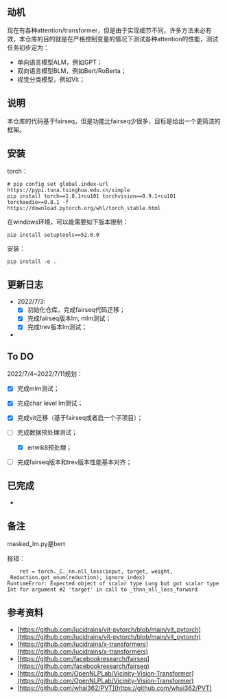 

## 动机

现在有各种attention/transformer，但是由于实现细节不同，许多方法未必有效，本仓库的目的就是在严格控制变量的情况下测试各种attention的性能，测试任务初步定为：

- 单向语言模型ALM，例如GPT；
- 双向语言模型BLM，例如Bert/RoBerta；
- 视觉分类模型，例如Vit；



## 说明

本仓库的代码基于fairseq，但是功能比fairseq少很多，目标是给出一个更简洁的框架。



## 安装

torch：

```
# pip config set global.index-url https://pypi.tuna.tsinghua.edu.cn/simple
pip install torch==1.8.1+cu101 torchvision==0.9.1+cu101 torchaudio==0.8.1 -f https://download.pytorch.org/whl/torch_stable.html
```

在windows环境，可以能需要如下版本限制：

```
pip install setuptools==52.0.0
```

安装：

```
pip install -e .
```



## 更新日志

- 2022/7/3: 
  - [x] 初始化仓库，完成fairseq代码迁移；
  - [x] 完成fairseq版本lm, mlm测试；
  - [x] 完成trev版本lm测试；
- 



## To DO

2022/7/4~2022/7/11规划：

- [x] 完成mlm测试；
- [x] 完成char level lm测试；
- [x] 完成vit迁移（基于fairseq或者启一个子项目）；
- [ ] 完成数据预处理测试；
  - [x] enwik8预处理；
- [ ] 完成fairseq版本和trev版本性能基本对齐；





## 已完成

- 



## 备注

masked_lm.py是bert

报错：

```
    ret = torch._C._nn.nll_loss(input, target, weight, _Reduction.get_enum(reduction), ignore_index)
RuntimeError: Expected object of scalar type Long but got scalar type Int for argument #2 'target' in call to _thnn_nll_loss_forward

```



## 参考资料

- [https://github.com/lucidrains/vit-pytorch/blob/main/vit_pytorch](https://github.com/lucidrains/vit-pytorch/blob/main/vit_pytorch)
- [https://github.com/lucidrains/x-transformers](https://github.com/lucidrains/x-transformers)
- [https://github.com/facebookresearch/fairseq](https://github.com/facebookresearch/fairseq)
- [https://github.com/OpenNLPLab/Vicinity-Vision-Transformer](https://github.com/OpenNLPLab/Vicinity-Vision-Transformer)
- [https://github.com/whai362/PVT](https://github.com/whai362/PVT)





